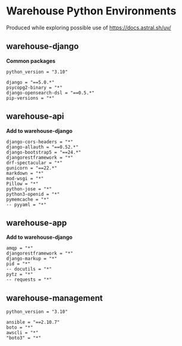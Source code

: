# Warehouse Python Environments

Produced while exploring possible use of https://docs.astral.sh/uv/

## warehouse-django

**Common packages**

```
python_version = "3.10"

django = "==5.0.*"
psycopg2-binary = "*"
django-opensearch-dsl = "==0.5.*"
pip-versions = "*"
```

## warehouse-api 

**Add to warehouse-django**

```
django-cors-headers = "*"
django-allauth = "==0.52.*"
django-bootstrap5 = "==24.*"
djangorestframework = "*"
drf-spectacular = "*"
gunicorn = "==22.*"
markdown = "*"
mod-wsgi = "*"
Pillow = "*"
python-jose = "*"
python3-openid = "*"
pymemcache = "*"
-- pyyaml = "*"
```

## warehouse-app

**Add to warehouse-django**

```
amqp = "*"
djangorestframework = "*"
django-markup = "*"
pid = "*"
-- docutils = "*"
pytz = "*"
-- requests = "*"
```

## warehouse-management

```
python_version = "3.10"

ansible = "==2.10.7"
boto = "*"
awscli = "*"
"boto3" = "*"
```